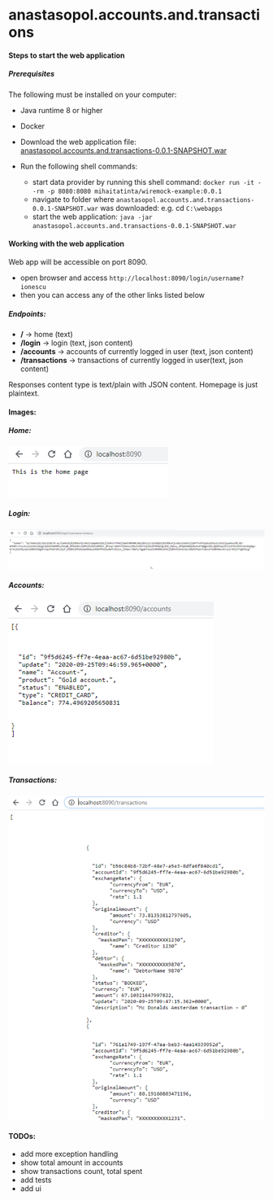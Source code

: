 # anastasopol.accounts.and.transactions

<h4> Steps to start the web application </h4>

<h5>Prerequisites</h5>

The following must be installed on your computer:
* Java runtime 8 or higher
* Docker


* Download the web application file: [anastasopol.accounts.and.transactions-0.0.1-SNAPSHOT.war](https://github.com/alex-anastasopol/anastasopol.accounts.and.transactions/blob/master/release/anastasopol.accounts.and.transactions-0.0.1-SNAPSHOT.war) 

* Run the following shell commands:
  * start data provider by running this shell command: ```docker run -it --rm -p 8080:8080 mihaitatinta/wiremock-example:0.0.1```
  * navigate to folder where ```anastasopol.accounts.and.transactions-0.0.1-SNAPSHOT.war``` was downloaded: e.g. cd ```C:\webapps```
  * start the web application: ```java -jar anastasopol.accounts.and.transactions-0.0.1-SNAPSHOT.war```



<h4> Working with the web application </h4>

Web app will be accessible on port 8090.

* open browser and access ```http://localhost:8090/login/username?ionescu```
* then you can access any of the other links listed below


<h5>Endpoints:</h5>

* __/__ -> home (text)
* __/login__ -> login (text, json content)
* __/accounts__ -> accounts of currently logged in user (text, json content)
* __/transactions__ ->  transactions of currently logged in user(text, json content)

Responses content type is text/plain with JSON content. Homepage is just plaintext.




<h4> Images:</h4>

<h5>Home:</h5>

![Image of homepage](https://github.com/alex-anastasopol/anastasopol.accounts.and.transactions/blob/master/readme_images/homepage.png)



<h5>Login:</h5>

![Image of login page](https://github.com/alex-anastasopol/anastasopol.accounts.and.transactions/blob/master/readme_images/login.png)



<h5>Accounts:</h5>

![Image of accounts page](https://github.com/alex-anastasopol/anastasopol.accounts.and.transactions/blob/master/readme_images/accounts.png)



<h5>Transactions:</h5>

![Image of transactions page](https://github.com/alex-anastasopol/anastasopol.accounts.and.transactions/blob/master/readme_images/transactions.png)





<h4>TODOs:</h4>

* add more exception handling
* show total amount in accounts
* show transactions count, total spent
* add tests
* add ui


